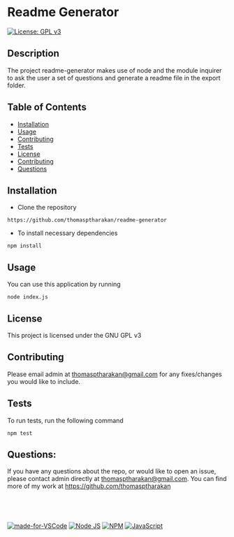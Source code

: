 # Readme Generator
[![License: GPL v3](https://img.shields.io/badge/License-GPLv3-blue.svg)](https://www.gnu.org/licenses/gpl-3.0)
## Description
 The project readme-generator makes use of node and the module inquirer to ask the user a set of questions and generate a readme file in the export folder.
## Table of Contents
- [Installation](#installation)
- [Usage](#usage)
- [Contributing](#contributing)
- [Tests](#tests)
- [License](#license)
- [Contributing](#contributing)
- [Questions](#questions)
## Installation
  - Clone the repository
```
https://github.com/thomasptharakan/readme-generator
```
- To install necessary dependencies
```
npm install
```
## Usage
You can use this application by running
```
node index.js
```
## License
This project is licensed under the GNU GPL v3
## Contributing
Please email admin at thomasptharakan@gmail.com for any fixes/changes you would like to include.
## Tests
To run tests, run the following command
```
npm test
```
## Questions:
If you have any questions about the repo, or would like to open an issue, please contact admin directly at thomasptharakan@gmail.com. You can find more of my work at https://github.com/thomasptharakan
<br/><br/><br/>
#
 [![made-for-VSCode](https://img.shields.io/badge/Visual_Studio-5C2D91?style=for-the-badge&logo=visual%20studio&logoColor=white)](https://code.visualstudio.com/)  [![Node JS](https://img.shields.io/badge/Node.js-339933?style=for-the-badge&logo=nodedotjs&logoColor=white)](https://nodejs.org/en/)  [![NPM](https://img.shields.io/badge/npm-CB3837?style=for-the-badge&logo=npm&logoColor=white)](https://nodejs.org/en/)  [![JavaScript](https://img.shields.io/badge/JavaScript-323330?style=for-the-badge&logo=javascript&logoColor=F7DF1E)](https://www.javascript.com/) 
#
